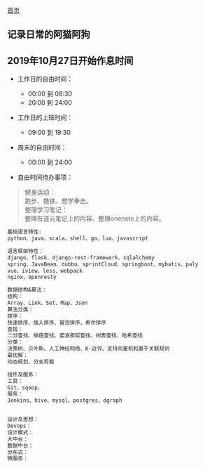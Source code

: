 [首页](/)
## 记录日常的阿猫阿狗

## 2019年10月27日开始作息时间  

* 工作日的自由时间：  
  * 00:00 到 08:30
  * 20:00 到 24:00  

* 工作日的上班时间：
  * 09:00 到 19:30  

* 周末的自由时间：  
  * 00:00 到 24:00  

* 自由时间待办事项：  

>健身运动：  
跑步、撸铁、想学拳击。  
>整理学习笔记：  
整理有道云笔记上的内容、整理onenote上的内容。  

```bash  
基础语言特性:
python、java、scala、shell、go、lua、javascript

语言框架特性：
django、flask、django-rest-framework、sqlalchemy
spring、JavaBean、dubbo、sprintCloud、springboot、mybatis、paly
vue、iview、less、webpack
nginx、openresty

数据结构&算法：
结构：
Array、Link、Set、Map、Json
算法分类：
排序：
快速排序、插入排序、冒泡排序、希尔排序
查找：
二分查找、插值查找、斐波那契查找、树表查找、哈希查找
分类：
决策树、贝叶斯、人工神经网络、K-近邻、支持向量机和基于关联规则
最优解：
动态规划、分支剪裁

组件及服务：
工具：
Git、sqoop、
服务：
Jenkins、hive、mysql、postgres、dgraph


设计及思想：
Devops：
设计模式：
大中台：
数据中台：
分布式：
微服务：

```
